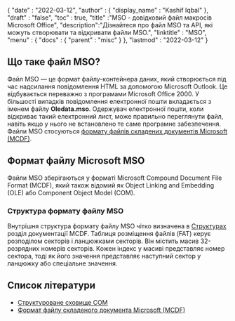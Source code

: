 {
  "date" : "2022-03-12",
  "author" : {
    "display_name" : "Kashif Iqbal"
},
  "draft" : "false",
  "toc" : true,
  "title" :"MSO - довідковий файл макросів Microsoft Office",
  "description":"Дізнайтеся про файл MSO та API, які можуть створювати та відкривати файли MSO.",
  "linktitle" : "MSO",
  "menu" : {
    "docs" : {
      "parent" : "misc"
}
},
  "lastmod" : "2022-03-12"
}

## Що таке файл MSO?

Файл MSO — це формат файлу-контейнера даних, який створюється під час надсилання повідомлення HTML за допомогою Microsoft Outlook. Це відбувається переважно з програмами Microsoft Office 2000. У більшості випадків повідомлення електронної пошти вкладається з іменем файлу **Oledata.mso**. Одержувач електронної пошти, коли відкриває такий електронний лист, може правильно переглянути файл, навіть якщо у нього не встановлено те саме програмне забезпечення. Файли MSO стосуються [формату файлів складених документів Microsoft (MCDF)](https://learn.microsoft.com/en-us/openspecs/windows_protocols/ms-cfb/53989ce4-7b05-4f8d-829b-d08d6148375b).

## Формат файлу Microsoft MSO

Файли MSO зберігаються у форматі Microsoft Compound Document File Format (MCDF), який також відомий як Object Linking and Embedding (OLE) або Component Object Model (COM).

### Структура формату файлу MSO

Внутрішня структура формату файлу MSO чітко визначена в [Структурах](https://learn.microsoft.com/en-us/openspecs/windows_protocols/ms-cfb/28488197-8193-49d7-84d8-dfd692418ccd ) розділ документації MCDF. Таблиця розміщення файлів (FAT) керує розподілом секторів і ланцюжками секторів. Він містить масив 32-розрядних номерів секторів. Кожен індекс у масиві представляє номер сектора, тоді як його значення представляє наступний сектор у ланцюжку або спеціальне значення.

## Список літератури

* [Структуроване сховище COM](https://en.wikipedia.org/wiki/COM_Structured_Storage)
* [Формат файлу складеного документа Microsoft (MCDF)](https://learn.microsoft.com/en-us/openspecs/windows_protocols/ms-cfb/53989ce4-7b05-4f8d-829b-d08d6148375b)

